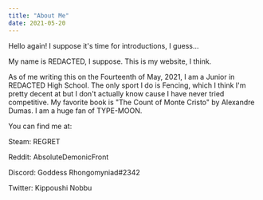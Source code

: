 ```yaml
---
title: "About Me"
date: 2021-05-20
---
```


Hello again!
I suppose it's time for introductions, I guess...

My name is REDACTED, I suppose.
This is my website, I think.

As of me writing this on the Fourteenth of May, 2021, I am a Junior in REDACTED High School.
The only sport I do is Fencing, which I think I'm pretty decent at but I don't actually know cause I have never tried competitive. 
My favorite book is "The Count of Monte Cristo" by Alexandre Dumas.
I am a huge fan of TYPE-MOON.


You can find me at:

Steam: REGRET

Reddit: AbsoluteDemonicFront

Discord: Goddess Rhongomyniad#2342

Twitter: Kippoushi Nobbu
